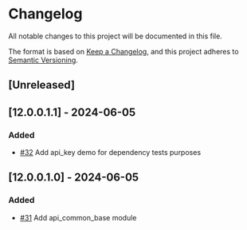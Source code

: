 # Changelog
All notable changes to this project will be documented in this file.

The format is based on [Keep a Changelog](https://keepachangelog.com/en/1.0.0/),
and this project adheres to [Semantic Versioning](https://semver.org/spec/v2.0.0.html).

## [Unreleased]
## [12.0.0.1.1] - 2024-06-05
### Added
- [#32](https://gitlab.com/somitcoop/erp-research/odoo-helpdesk/-/merge_requests/32) Add api_key demo for dependency tests purposes

## [12.0.0.1.0] - 2024-06-05
### Added
- [#31](https://gitlab.com/somitcoop/erp-research/odoo-helpdesk/-/merge_requests/31) Add api_common_base module
